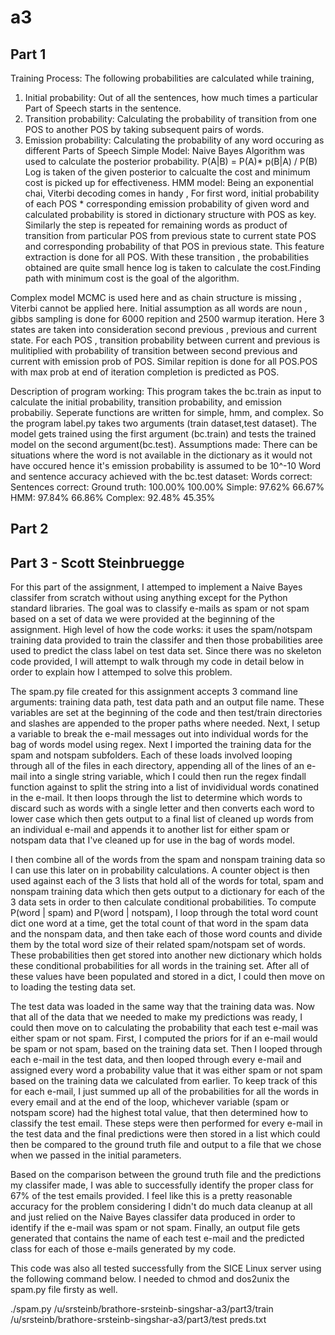 # a3
## Part 1
Training Process: 
 The following probabilities are calculated while training,
 1. Initial probability: Out of all the sentences, how much times a particular Part of Speech starts in the sentence.
 2. Transition probability: Calculating the probability of transition from one POS to another POS by taking subsequent pairs of words.
 3. Emission probability: Calculating the probability of any word occuring as different Parts of Speech
 Simple Model:
 Naive Bayes Algorithm was used to calculate the posterior probability.
                    P(A|B) = P(A)* p(B|A)  / P(B) 
  Log is taken of the given posterior to calcualte the cost and minimum cost is picked up for effectiveness.
 HMM model:
 Being an exponential chai, Viterbi decoding comes in handy , For first word, initial probability of each POS * corresponding emission probability of given word and calculated probability is stored in dictionary structure with POS as key. Similarly the step is repeated for remaining words as product of transition from particular POS from previous state to current state POS and corresponding probability of that POS in previous state. This feature extraction is done for all POS. With these transition , the probabilities obtained are quite small hence log is taken to calculate the cost.Finding path with minimum cost is the goal of the algorithm.

 Complex model
 MCMC is used here and as chain structure is missing , Viterbi cannot be applied here. Initial assumption as all words are noun , gibbs sampling is done for 6000 repition and 2500 warmup iteration. Here 3 states are taken into consideration second previous , previous and current state. For each POS , transition probability between current and previous is mulitiplied with probability of transition between second previous and current with emission prob of POS. Similar repition is done for all POS.POS with max prob at end of iteration completion is predicted as POS.
  
 Description of program working:
  This program takes the bc.train as input to calculate the initial probability, transition probability,
  and emission probabiliy. Seperate functions are written for simple, hmm, and complex. So the program label.py takes two arguments (train dataset,test dataset). The model gets trained using the first argument (bc.train) and tests the trained model on the second argument(bc.test).
 Assumptions made:
There can be situations where the word is not available in the dictionary as it would not have occured hence it's emission probability is assumed to be 10^-10 
Word and sentence accuracy achieved with the bc.test dataset:
                      Words correct:     Sentences correct: 
      Ground truth:      100.00%              100.00%
            Simple:       97.62%               66.67%
               HMM:       97.84%               66.86%
           Complex:       92.48%               45.35%
                            
                               

## Part 2
## Part 3 - Scott Steinbruegge

For this part of the assignment, I attemped to implement a Naive Bayes classifer from scratch without using anything except for the Python standard libraries. The goal was to classify e-mails as spam or not spam based on a set of data we were provided at the beginning of the assignment. High level of how the code works: it uses the spam/notspam training data provided to train the classifer and then those probabilities aree used to predict the class label on test data set. Since there was no skeleton code provided, I will attempt to walk through my code in detail below in order to explain how I attemped to solve this problem.

The spam.py file created for this assignment accepts 3 command line arguments: training data path, test data path and an output file name. These variables are set at the beginning of the code and then test/train directories and slashes are appended to the proper paths where needed. Next, I setup a variable to break the e-mail messages out into individual words for the bag of words model using regex. Next I imported the training data for the spam and notspam subfolders. Each of these loads involved looping through all of the files in each directory, appending all of the lines of an e-mail into a single string variable, which I could then run the regex findall function against to split the string into a list of invidividual words conatined in the e-mail. It then loops through the list to determine which words to discard such as words with a single letter and then converts each word to lower case which then gets output to a final list of cleaned up words from an individual e-mail and appends it to another list for either spam or notspam data that I've cleaned up for use in the bag of words model.

I then combine all of the words from the spam and nonspam training data so I can use this later on in probability calculations. A counter object is then used against each of the 3 lists that hold all of the words for total, spam and nonspam training data which then gets output to a dictionary for each of the 3 data sets in order to then calculate conditional probabilities. To compute P(word | spam) and P(word | notspam), I loop through the total word count dict one word at a time, get the total count of that word in the spam data and the nonspam data, and then take each of those word counts and divide them by the total word size of their related spam/notspam set of words. These probabilities then get stored into another new dictionary which holds these conditional probabilities for all words in the training set. After all of these values have been populated and stored in a dict, I could then move on to loading the testing data set.

The test data was loaded in the same way that the training data was. Now that all of the data that we needed to make my predictions was ready, I could then move on to calculating the probability that each test e-mail was either spam or not spam. First, I computed the priors for if an e-mail would be spam or not spam, based on the training data set. Then I looped through each e-mail in the test data, and then looped through every e-mail and assigned every word a probability value that it was either spam or not spam based on the training data we calculated from earlier. To keep track of this for each e-mail, I just summed up all of the probabilities for all the words in every email and at the end of the loop, whichever variable (spam or notspam score) had the highest total value, that then determined how to classify the test email. These steps were then performed for every e-mail in the test data and the final predictions were then stored in a list which could then be compared to the ground truth file and output to a file that we chose when we passed in the initial parameters.

Based on the comparison between the ground truth file and the predictions my classifer made, I was able to successfully identify the proper class for 67% of the test emails provided. I feel like this is a pretty reasonable accuracy for the problem considering I didn't do much data cleanup at all and just relied on the Naive Bayes classifer data produced in order to identify if the e-mail was spam or not spam. Finally, an output file gets generated that contains the name of each test e-mail and the predicted class for each of those e-mails generated by my code.

This code was also all tested successfully from the SICE Linux server using the following command below. I needed to chmod and dos2unix the spam.py file firsty as well.

./spam.py /u/srsteinb/brathore-srsteinb-singshar-a3/part3/train /u/srsteinb/brathore-srsteinb-singshar-a3/part3/test preds.txt

